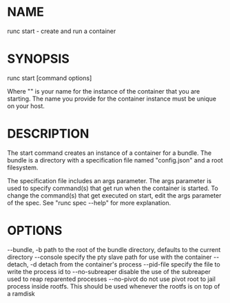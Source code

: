 # NAME
   runc start - create and run a container

# SYNOPSIS
   runc start [command options] <container-id>

Where "<container-id>" is your name for the instance of the container that you
are starting. The name you provide for the container instance must be unique on
your host.

# DESCRIPTION
   The start command creates an instance of a container for a bundle. The bundle
is a directory with a specification file named "config.json" and a root
filesystem.

The specification file includes an args parameter. The args parameter is used
to specify command(s) that get run when the container is started. To change the
command(s) that get executed on start, edit the args parameter of the spec. See
"runc spec --help" for more explanation.

# OPTIONS
   --bundle, -b         path to the root of the bundle directory, defaults to the current directory
   --console            specify the pty slave path for use with the container
   --detach, -d         detach from the container's process
   --pid-file           specify the file to write the process id to
   --no-subreaper       disable the use of the subreaper used to reap reparented processes
   --no-pivot           do not use pivot root to jail process inside rootfs.  This should be used whenever the rootfs is on top of a ramdisk

